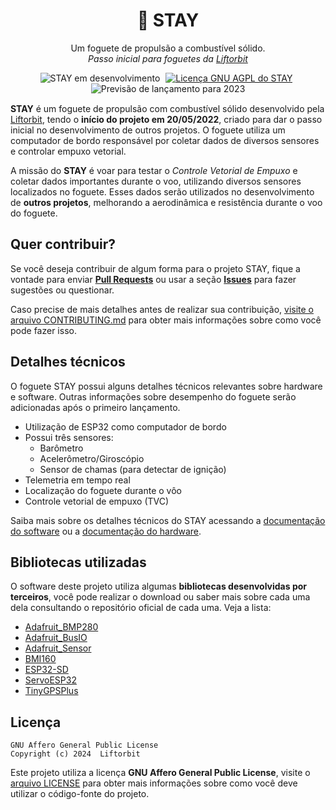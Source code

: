 <h1 align="center">🚀 STAY</h1>
<p align="center">Um foguete de propulsão a combustível sólido.<br><i>Passo inicial para foguetes da <a href="https://github.com/liftorbit">Liftorbit</a></i></p>

<p align="center" style="margin-bottom: 15px">
    <img alt="STAY em desenvolvimento" src="https://img.shields.io/static/v1?label=status&message=desenvolvimento&color=green">
    <a href="https://github.com/jaedsonpys/cookiedb/blob/master/LICENSE" style="margin-right: 5px; margin-left: 5px">
    <img alt="Licença GNU AGPL do STAY" src="https://img.shields.io/static/v1?label=licen%C3%A7a&message=GNU%20AGPL&color=red">
    </a>
    <img alt="Previsão de lançamento para 2023" src="https://img.shields.io/static/v1?label=previs%C3%A3o%20de%20lan%C3%A7amento&message=2023&color=red">
</p>

**STAY** é um foguete de propulsão com combustível sólido desenvolvido pela [Liftorbit](https://github.com/liftorbit), tendo o **início do projeto em 20/05/2022**, criado para dar o passo inicial no desenvolvimento de outros projetos. O foguete utiliza um computador de bordo responsável por coletar dados de diversos sensores e controlar empuxo vetorial.

A missão do **STAY** é voar para testar o *Controle Vetorial de Empuxo* e coletar dados importantes durante o voo, utilizando diversos sensores localizados no foguete. Esses dados serão utilizados no desenvolvimento de **outros projetos**, melhorando a aerodinâmica e resistência durante o voo do foguete.

## Quer contribuir?

Se você deseja contribuir de algum forma para o projeto STAY, fique a vontade para enviar [**Pull Requests**](https://github.com/liftorbit/stay-rocket/pulls) ou usar a seção [**Issues**](https://github.com/liftorbit/stay-rocket/pulls) para fazer sugestões ou questionar.

Caso precise de mais detalhes antes de realizar sua contribuição, [visite o arquivo CONTRIBUTING.md](https://github.com/liftorbit/stay-rocket/blob/master/CONTRIBUTING.md) para obter mais informações sobre como você pode fazer isso.

## Detalhes técnicos

O foguete STAY possui alguns detalhes técnicos relevantes sobre hardware e software. Outras informações sobre desempenho do foguete serão adicionadas após o primeiro lançamento.

- Utilização de ESP32 como computador de bordo
- Possui três sensores:
  - Barômetro
  - Acelerômetro/Giroscópio
  - Sensor de chamas (para detectar de ignição)
- Telemetria em tempo real
- Localização do foguete durante o vôo
- Controle vetorial de empuxo (TVC)

Saiba mais sobre os detalhes técnicos do STAY acessando a [documentação do software](https://github.com/liftorbit/stay-rocket/blob/master/docs/software.md) ou a [documentação do hardware](https://github.com/liftorbit/stay-rocket/blob/master/docs/hardware.md).

## Bibliotecas utilizadas

O software deste projeto utiliza algumas **bibliotecas desenvolvidas por terceiros**, você pode realizar o download ou saber mais sobre cada uma dela consultando o repositório oficial de cada uma. Veja a lista:

- [Adafruit_BMP280](https://github.com/adafruit/Adafruit_BMP280_Library)
- [Adafruit_BusIO](https://github.com/adafruit/Adafruit_BusIO)
- [Adafruit_Sensor](https://github.com/adafruit/Adafruit_Sensor)
- [BMI160](https://github.com/hanyazou/BMI160-Arduino)
- [ESP32-SD](https://github.com/espressif/arduino-esp32/tree/master/libraries/SD)
- [ServoESP32](https://github.com/RoboticsBrno/ServoESP32)
- [TinyGPSPlus](https://github.com/mikalhart/TinyGPSPlus)

## Licença

```
GNU Affero General Public License
Copyright (c) 2024  Liftorbit
```

Este projeto utiliza a licença **GNU Affero General Public License**, visite o [arquivo LICENSE](https://github.com/liftorbit/stay-rocket/blob/master/LICENSE) para obter mais informações sobre como você deve utilizar o código-fonte do projeto.